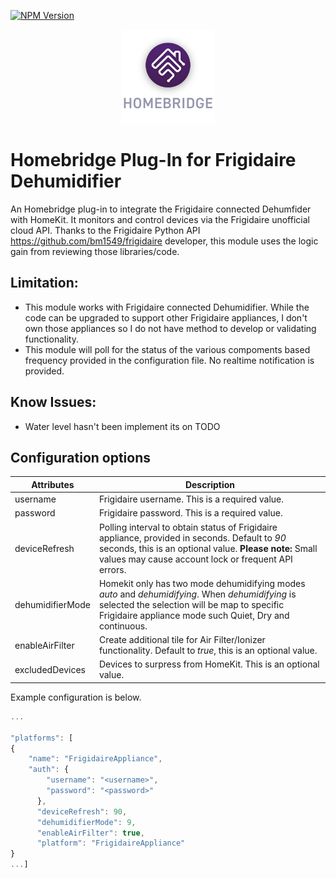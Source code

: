 [![NPM Version](https://img.shields.io/npm/v/homebridge-frigidaire-dehumidifier.svg?style=flat-square)](https://www.npmjs.com/package/homebridge-frigidaire-dehumidifier)


<p align="center">
 
<img src="https://github.com/homebridge/branding/raw/master/logos/homebridge-wordmark-logo-vertical.png" width="150">


</p>


# Homebridge Plug-In for Frigidaire Dehumidifier
An Homebridge plug-in to integrate the Frigidaire connected Dehumfider with HomeKit. It monitors and control devices via the Frigidaire unofficial cloud API. Thanks to the Frigidaire Python API  https://github.com/bm1549/frigidaire developer, this module uses the logic gain from reviewing those libraries/code.

## Limitation:
* This module works with Frigidaire connected Dehumidifier. While the code can be upgraded to support other Frigidaire appliances, I don't own those appliances so I do not have method to develop or validating functionality. 
* This module will poll for the status of the various compoments based frequency provided in the configuration file. No realtime notification is provided.

## Know Issues:
* Water level hasn't been implement its on TODO

## Configuration options

| Attributes        | Description                                                                                                              |
| ----------------- | ------------------------------------------------------------------------------------------------------------------------ |
| username              | Frigidaire username. This is a required value.                    |
| password              | Frigidaire password. This is a required value.                                                                 |
| deviceRefresh        | Polling interval to obtain status of Frigidaire appliance, provided in seconds. Default to <i>90</i> seconds, this is an optional value. <b>Please note:</b> Small values may cause account lock or frequent API errors.                                                                    |
| dehumidifierMode          | Homekit only has two mode dehumidifying modes <i>auto</i> and <i>dehumidifying</i>. When <i>dehumidifying</i> is selected the selection will be map to specific Frigidaire appliance mode such Quiet, Dry and continuous.
| enableAirFilter | Create additional tile for Air Filter/Ionizer functionality. Default to <i>true</i>, this is an optional value.                                               
| excludedDevices         | Devices to surpress from HomeKit. This is an optional value. | |




Example configuration is below.

```javascript
...

"platforms": [
{
    "name": "FrigidaireAppliance",
    "auth": {
        "username": "<username>",
        "password": "<password>"
      },
      "deviceRefresh": 90,
      "dehumidifierMode": 9,
      "enableAirFilter": true,
      "platform": "FrigidaireAppliance"
}
...]
